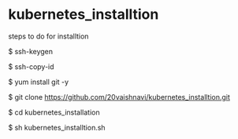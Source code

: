 # kubernetes_installtion
steps to do for installtion



$ ssh-keygen







$ ssh-copy-id <hostname>
  
  
  
  
  
  
$ yum install git -y







$ git clone https://github.com/20vaishnavi/kubernetes_installtion.git








$ cd kubernetes_installation







$ sh kubernetes_installtion.sh


